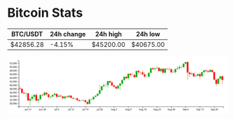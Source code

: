 # Bitcoin Stats

BTC/USDT|24h change|24h high|24h low|
|---|---|---|---|
|$42856.28|-4.15%|$45200.00|$40675.00|

<img src="./chart.svg">
